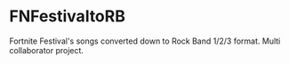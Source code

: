 # FNFestivaltoRB
Fortnite Festival's songs converted down to Rock Band 1/2/3 format. Multi collaborator project.
